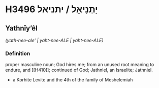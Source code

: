 # H3496 יַתְנִיאֵל / יתניאל

## Yathnîyʼêl

_(yath-nee-ale' | yaht-nee-ALE | yaht-nee-ALE)_

### Definition

proper masculine noun; God hires me; from an unused root meaning to endure, and [[H410]]; continued of God; Jathniel, an Israelite; Jathniel.

- a Korhite Levite and the 4th of the family of Meshelemiah
